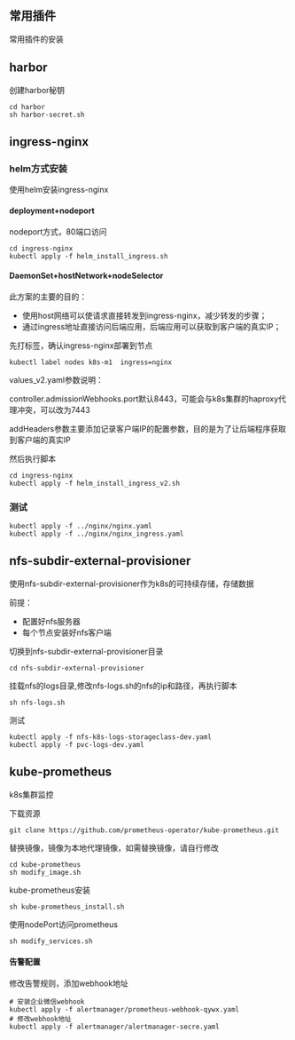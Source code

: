 ## 常用插件

常用插件的安装

## harbor

创建harbor秘钥

```
cd harbor
sh harbor-secret.sh
```

## ingress-nginx

### helm方式安装

使用helm安装ingress-nginx

#### deployment+nodeport

nodeport方式，80端口访问

```
cd ingress-nginx
kubectl apply -f helm_install_ingress.sh
```



#### DaemonSet+hostNetwork+nodeSelector

此方案的主要的目的： 

* 使用host网络可以使请求直接转发到ingress-nginx，减少转发的步骤；
* 通过ingress地址直接访问后端应用，后端应用可以获取到客户端的真实IP；


先打标签，确认ingress-nginx部署到节点

```
kubectl label nodes k8s-m1  ingress=nginx
```

values_v2.yaml参数说明：

controller.admissionWebhooks.port默认8443，可能会与k8s集群的haproxy代理冲突，可以改为7443

addHeaders参数主要添加记录客户端IP的配置参数，目的是为了让后端程序获取到客户端的真实IP



然后执行脚本

```
cd ingress-nginx
kubectl apply -f helm_install_ingress_v2.sh
```



### 测试

```
kubectl apply -f ../nginx/nginx.yaml
kubectl apply -f ../nginx/nginx_ingress.yaml
```



## nfs-subdir-external-provisioner

使用nfs-subdir-external-provisioner作为k8s的可持续存储，存储数据

前提：

* 配置好nfs服务器
* 每个节点安装好nfs客户端

切换到nfs-subdir-external-provisioner目录

```
cd nfs-subdir-external-provisioner
```

挂载nfs的logs目录,修改nfs-logs.sh的nfs的ip和路径，再执行脚本

```
sh nfs-logs.sh
```

测试

```
kubectl apply -f nfs-k8s-logs-storageclass-dev.yaml
kubectl apply -f pvc-logs-dev.yaml
```

## kube-prometheus

k8s集群监控

下载资源

```
git clone https://github.com/prometheus-operator/kube-prometheus.git
```

替换镜像，镜像为本地代理镜像，如需替换镜像，请自行修改

```
cd kube-prometheus
sh modify_image.sh
```

kube-prometheus安装

```
sh kube-prometheus_install.sh
```

使用nodePort访问prometheus

```
sh modify_services.sh
```

#### 告警配置

修改告警规则，添加webhook地址

```
# 安装企业微信webhook
kubectl apply -f alertmanager/prometheus-webhook-qywx.yaml
# 修改webhook地址
kubectl apply -f alertmanager/alertmanager-secre.yaml
```
